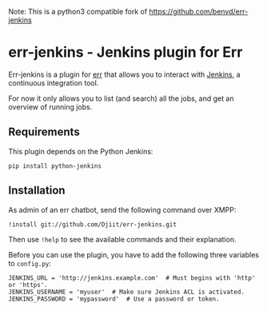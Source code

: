 Note: This is a python3 compatible fork of https://github.com/benvd/err-jenkins

# err-jenkins - Jenkins plugin for Err

Err-jenkins is a plugin for [err](https://github.com/gbin/err) that allows you to interact with [Jenkins](http://jenkins-ci.org), a continuous integration tool.

For now it only allows you to list (and search) all the jobs, and get an overview of running jobs.

## Requirements

This plugin depends on the Python Jenkins:

    pip install python-jenkins

## Installation

As admin of an err chatbot, send the following command over XMPP:

    !install git://github.com/Djiit/err-jenkins.git

Then use `!help` to see the available commands and their explanation.

Before you can use the plugin, you have to add the following three variables to `config.py`:

    JENKINS_URL = 'http://jenkins.example.com'  # Must begins with 'http' or 'https'.
    JENKINS_USERNAME = 'myuser'  # Make sure Jenkins ACL is activated.
    JENKINS_PASSWORD = 'mypassword'  # Use a password or token.
